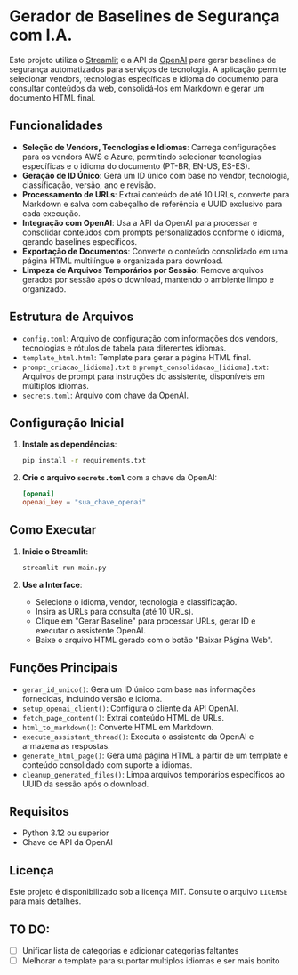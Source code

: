# Gerador de Baselines de Segurança com I.A.

Este projeto utiliza o [Streamlit](https://streamlit.io/) e a API da [OpenAI](https://openai.com/) para gerar baselines de segurança automatizados para serviços de tecnologia. A aplicação permite selecionar vendors, tecnologias específicas e idioma do documento para consultar conteúdos da web, consolidá-los em Markdown e gerar um documento HTML final.

## Funcionalidades

- **Seleção de Vendors, Tecnologias e Idiomas**: Carrega configurações para os vendors AWS e Azure, permitindo selecionar tecnologias específicas e o idioma do documento (PT-BR, EN-US, ES-ES).
- **Geração de ID Único**: Gera um ID único com base no vendor, tecnologia, classificação, versão, ano e revisão.
- **Processamento de URLs**: Extrai conteúdo de até 10 URLs, converte para Markdown e salva com cabeçalho de referência e UUID exclusivo para cada execução.
- **Integração com OpenAI**: Usa a API da OpenAI para processar e consolidar conteúdos com prompts personalizados conforme o idioma, gerando baselines específicos.
- **Exportação de Documentos**: Converte o conteúdo consolidado em uma página HTML multilíngue e organizada para download.
- **Limpeza de Arquivos Temporários por Sessão**: Remove arquivos gerados por sessão após o download, mantendo o ambiente limpo e organizado.

## Estrutura de Arquivos

- `config.toml`: Arquivo de configuração com informações dos vendors, tecnologias e rótulos de tabela para diferentes idiomas.
- `template_html.html`: Template para gerar a página HTML final.
- `prompt_criacao_[idioma].txt` e `prompt_consolidacao_[idioma].txt`: Arquivos de prompt para instruções do assistente, disponíveis em múltiplos idiomas.
- `secrets.toml`: Arquivo com chave da OpenAI.

## Configuração Inicial

1. **Instale as dependências**:
   ```bash
   pip install -r requirements.txt
   ```
   
2. **Crie o arquivo `secrets.toml`** com a chave da OpenAI:
   ```toml
   [openai]
   openai_key = "sua_chave_openai"
   ```

## Como Executar

1. **Inicie o Streamlit**:
   ```bash
   streamlit run main.py
   ```

2. **Use a Interface**: 
   - Selecione o idioma, vendor, tecnologia e classificação.
   - Insira as URLs para consulta (até 10 URLs).
   - Clique em "Gerar Baseline" para processar URLs, gerar ID e executar o assistente OpenAI.
   - Baixe o arquivo HTML gerado com o botão "Baixar Página Web".

## Funções Principais

- `gerar_id_unico()`: Gera um ID único com base nas informações fornecidas, incluindo versão e idioma.
- `setup_openai_client()`: Configura o cliente da API OpenAI.
- `fetch_page_content()`: Extrai conteúdo HTML de URLs.
- `html_to_markdown()`: Converte HTML em Markdown.
- `execute_assistant_thread()`: Executa o assistente da OpenAI e armazena as respostas.
- `generate_html_page()`: Gera uma página HTML a partir de um template e conteúdo consolidado com suporte a idiomas.
- `cleanup_generated_files()`: Limpa arquivos temporários específicos ao UUID da sessão após o download.

## Requisitos

- Python 3.12 ou superior
- Chave de API da OpenAI

## Licença

Este projeto é disponibilizado sob a licença MIT. Consulte o arquivo `LICENSE` para mais detalhes.

## TO DO:

- [ ] Unificar lista de categorias e adicionar categorias faltantes
- [ ] Melhorar o template para suportar multiplos idiomas e ser mais bonito